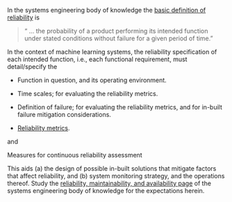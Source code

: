 

In the systems engineering body of knowledge the [basic definition of reliability](https://sebokwiki.org/wiki/System_Reliability,_Availability,_and_Maintainability#Reliability) is

> “ … the probability of a product performing its intended function under stated conditions without failure for a given period of time.”

In the context of machine learning systems, the reliability specification of each intended function, i.e., each functional requirement, must detail/specify the

* Function in question, and its operating environment.

* Time scales; for evaluating the reliability metrics.

* Definition of failure; for evaluating the reliability metrics, and for in-built failure mitigation considerations.

* [Reliability metrics](https://sebokwiki.org/wiki/System_Reliability,_Availability,_and_Maintainability#Metrics).

and

Measures for continuous reliability assessment

This aids (a) the design of possible in-built solutions that mitigate factors that affect reliability, and (b) system monitoring strategy, and the operations thereof.  Study the [reliability, maintainability, and availability page](https://sebokwiki.org/wiki/System_Reliability,_Availability,_and_Maintainability) of the systems engineering body of knowledge for the expectations herein.